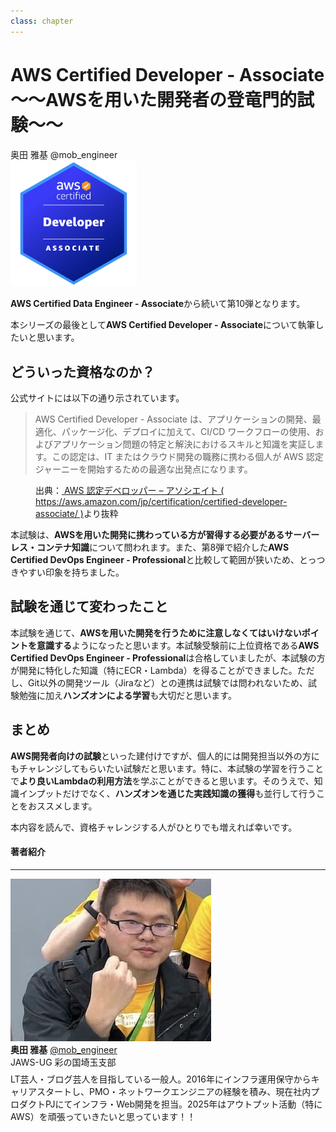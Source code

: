 ```yaml
---
class: chapter
---
```


# AWS Certified Developer - Associate　～～AWSを用いた開発者の登竜門的試験～～

<div class="flush-right">
奥田 雅基 @mob_engineer
</div>

<img src="images/chap-mob_engineer-certificates/aws-certified-developer-associate.png" width="40%">



**AWS Certified Data Engineer - Associate**から続いて第10弾となります。

本シリーズの最後として**AWS Certified Developer - Associate**について執筆したいと思います。

## どういった資格なのか？

公式サイトには以下の通り示されています。

>AWS Certified Developer - Associate は、アプリケーションの開発、最適化、パッケージ化、デプロイに加えて、CI/CD ワークフローの使用、およびアプリケーション問題の特定と解決におけるスキルと知識を実証します。この認定は、IT またはクラウド開発の職務に携わる個人が AWS 認定ジャーニーを開始するための最適な出発点になります。

<figure><figcaption>出典：<a href="https://aws.amazon.com/jp/certification/certified-developer-associate/"> AWS 認定デベロッパー – アソシエイト ( https://aws.amazon.com/jp/certification/certified-developer-associate/ )</a>より抜粋</figcaption></figure>

本試験は、**AWSを用いた開発に携わっている方が習得する必要があるサーバーレス・コンテナ知識**について問われます。また、第8弾で紹介した**AWS Certified DevOps Engineer - Professional**と比較して範囲が狭いため、とっつきやすい印象を持ちました。

## 試験を通じて変わったこと

本試験を通じて、**AWSを用いた開発を行うために注意しなくてはいけないポイントを意識する**ようになったと思います。本試験受験前に上位資格である**AWS Certified DevOps Engineer - Professional**は合格していましたが、本試験の方が開発に特化した知識（特にECR・Lambda）を得ることができました。ただし、Git以外の開発ツール（Jiraなど）との連携は試験では問われないため、試験勉強に加え**ハンズオンによる学習**も大切だと思います。

## まとめ

**AWS開発者向けの試験**といった建付けですが、個人的には開発担当以外の方にもチャレンジしてもらいたい試験だと思います。特に、本試験の学習を行うことで**より良いLambdaの利用方法**を学ぶことができると思います。そのうえで、知識インプットだけでなく、**ハンズオンを通じた実践知識の獲得**も並行して行うことをおススメします。

本内容を読んで、資格チャレンジする人がひとりでも増えれば幸いです。

#### 著者紹介

---

<div class="author-profile">
    <img src="images/mobengineer.png">
    <div>
        <div>
            <b>奥田 雅基</b>
            <a href="https://x.com/mob_engineer">@mob_engineer</a>
        </div>
        <div>
            JAWS-UG 彩の国埼玉支部
        </div>
    </div>
</div>
<p style="margin-top: 0.5em; margin-bottom: 2em;">
LT芸人・ブログ芸人を目指している一般人。2016年にインフラ運用保守からキャリアスタートし、PMO・ネットワークエンジニアの経験を積み、現在社内プロダクトPJにてインフラ・Web開発を担当。2025年はアウトプット活動（特にAWS）を頑張っていきたいと思っています！！
</p>